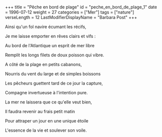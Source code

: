 +++
title = "Pêche en bord de plage"
id = "peche_en_bord_de_plage_1"
date = 1996-07-12
weight = 27
categories = ["Mer"]
tags = ["nature"]
verseLength = 12
LastModifierDisplayName = "Barbara Post"
+++

Ainsi qu'un fol navire écumant les récifs,

Je me laisse emporter en rêves clairs et vifs :

Au bord de l'Atlantique un esprit de mer libre

Remplit les longs filets de doux poisson qui vibre.

A côté de la plage en petits cabanons,

Nourris du vent du large et de simples boissons

Les pêcheurs guettent tard de ce jour la capture,

Compagne invertueuse à l'intention pure.

La mer ne laissera que ce qu'elle veut bien,

Il faudra revenir au frais petit matin

Pour attraper un jour en une unique étoile

L'essence de la vie et soulever son voile.
